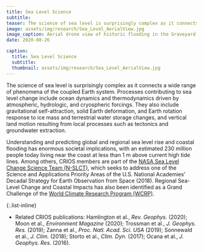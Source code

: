 ```yaml
---
title: Sea Level Science
subtitle: 
teaser: The science of sea level is surprisingly complex as it connects a wide range of phenomena of the coupled Earth system. Processes contributing to sea level change include ocean dynamics and thermodynamics driven by atmospheric, hydrologic, and cryospheric forcings ...
image: assets/img/research/Sea_Level_AerialView.jpg
image_caption: Aerial drone view of historic flooding in the Graveyard Point neighborhood community in the flood plain of Lake Travis near Austin, Texas (© RoschetzkyIstockPhoto).
date: 2020-08-26

caption: 
  title: Sea Level Science
  subtitle: 
  thumbnail: assets/img/research/Sea_Level_AerialView.jpg
---
```

The science of sea level is surprisingly complex as it connects a wide range of phenomena of the coupled Earth system. Processes contributing to sea level change include ocean dynamics and thermodynamics driven by atmospheric, hydrologic, and cryospheric forcings. They also include gravitational self-attraction, solid Earth deformation, and Earth rotation response to ice mass and terrestrial water storage changes, and vertical land motion resulting from local processes such as tectonics and groundwater extraction.

Understanding and predicting global and regional sea level rise and coastal flooding has enormous societal implications, with an estimated 230 million people today living near the coast at less than 1 m above current high tide lines. Among others, CRIOS members are part of the [NASA Sea Level Change Science Team (N-SLCT)](https://sealevel.nasa.gov/), which seeks to address one of the Science and Applications Priority Areas of the U.S. National Academies’ Decadal Strategy for Earth Observation from Space (2018). Regional Sea-Level Change and Coastal Impacts has also been identified as a Grand Challenge of the [World Climate Research Program (WCRP)](https://www.wcrp-climate.org/grand-challenges/grand-challenges-overview).


{:.list-inline}
- Related CRIOS publications: Hamlington et al., <em>Rev. Geophys.</em> (2020); Moon et al., <em>Environment Magazine</em> (2020); Trossman et al., <em>J. Geophys. Res.</em> (2019); Zanna et al., <em>Proc. Natl. Acad. Sci. USA</em> (2019); Sonnewald et al., <em>J. Clim.</em> (2018); Storto et al., <em>Clim. Dyn.</em> (2017); Ocana et al., <em>J. Geophys. Res.</em> (2016). 
